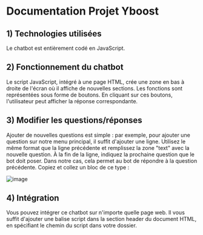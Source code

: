 # Documentation Projet Yboost

## 1) Technologies utilisées
Le chatbot est entièrement codé en JavaScript.

## 2) Fonctionnement du chatbot
Le script JavaScript, intégré à une page HTML, crée une zone en bas à droite de l'écran où il affiche de nouvelles sections. Les fonctions sont représentées sous forme de boutons. En cliquant sur ces boutons, l'utilisateur peut afficher la réponse correspondante.

## 3) Modifier les questions/réponses
Ajouter de nouvelles questions est simple : par exemple, pour ajouter une question sur notre menu principal, il suffit d'ajouter une ligne. Utilisez le même format que la ligne précédente et remplissez la zone "text" avec la nouvelle question. À la fin de la ligne, indiquez la prochaine question que le bot doit poser. Dans notre cas, cela permet au bot de répondre à la question précédente. Copiez et collez un bloc de ce type :

![image]([https://github.com/lukascristofaro/projetYboost/assets/112957801/6b1b67e4-859a-4784-9c13-84fb074938bb](https://cdn.discordapp.com/attachments/791283281982521355/1236801214247604265/image.pngex=66395464&is=663802e4&hm=06f13d750487654f29adfdfcdd8bd7bbf84bd6a17243c481e775b13bba2bc5bf&))


## 4) Intégration
Vous pouvez intégrer ce chatbot sur n'importe quelle page web. Il vous suffit d'ajouter une balise script dans la section header du document HTML, en spécifiant le chemin du script dans votre dossier.
